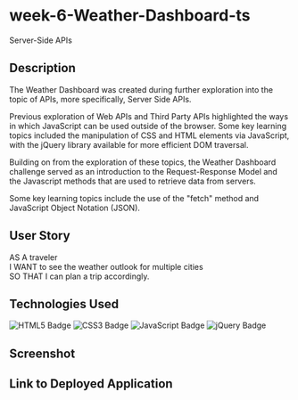 # week-6-Weather-Dashboard-ts

Server-Side APIs

## Description

The Weather Dashboard was created during further exploration into the topic of APIs, more specifically, Server Side APIs.

Previous exploration of Web APIs and Third Party APIs highlighted the ways in which JavaScript can be used outside of the browser. Some key learning topics included the manipulation of CSS and HTML elements via JavaScript, with the jQuery library available for more efficient DOM traversal. 

Building on from the exploration of these topics, the Weather Dashboard challenge served as an introduction to the Request-Response Model and the Javascript methods that are used to retrieve data from servers. 

Some key learning topics include the use of the "fetch" method and JavaScript Object Notation (JSON).

## User Story

AS A traveler<br>
I WANT to see the weather outlook for multiple cities<br>
SO THAT I can plan a trip accordingly.

## Technologies Used 

![HTML5 Badge](https://img.shields.io/badge/HTML5-E34F26?logo=html5&logoColor=fff&style=for-the-badge)
![CSS3 Badge](https://img.shields.io/badge/CSS3-1572B6?logo=css3&logoColor=fff&style=for-the-badge)
![JavaScript Badge](https://img.shields.io/badge/JavaScript-F7DF1E?logo=javascript&logoColor=000&style=for-the-badge)
![jQuery Badge](https://img.shields.io/badge/jQuery-0769AD?logo=jquery&logoColor=fff&style=for-the-badge)

## Screenshot


## Link to Deployed Application



